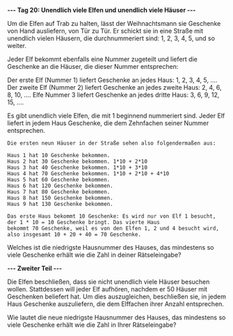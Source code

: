 **--- Tag 20: Unendlich viele Elfen und unendlich viele Häuser ---**

Um die Elfen auf Trab zu halten, lässt der Weihnachtsmann sie Geschenke von Hand ausliefern, von Tür zu Tür. Er schickt
sie in eine Straße mit unendlich vielen Häusern, die durchnummeriert sind: 1, 2, 3, 4, 5, und so weiter.

Jeder Elf bekommt ebenfalls eine Nummer zugeteilt und liefert die Geschenke an die Häuser, die dieser Nummer
entsprechen:

Der erste Elf (Nummer 1) liefert Geschenke an jedes Haus: 1, 2, 3, 4, 5, ....
Der zweite Elf (Nummer 2) liefert Geschenke an jedes zweite Haus: 2, 4, 6, 8, 10, ....
Elfe Nummer 3 liefert Geschenke an jedes dritte Haus: 3, 6, 9, 12, 15, ....

Es gibt unendlich viele Elfen, die mit 1 beginnend nummeriert sind. Jeder Elf liefert in jedem Haus Geschenke, die dem
Zehnfachen seiner Nummer entsprechen.

```
Die ersten neun Häuser in der Straße sehen also folgendermaßen aus:

Haus 1 hat 10 Geschenke bekommen.
Haus 2 hat 30 Geschenke bekommen. 1*10 + 2*10
Haus 3 hat 40 Geschenke bekommen. 1*10 + 3*10
Haus 4 hat 70 Geschenke bekommen. 1*10 + 2*10 + 4*10
Haus 5 hat 60 Geschenke bekommen.
Haus 6 hat 120 Geschenke bekommen.
Haus 7 hat 80 Geschenke bekommen.
Haus 8 hat 150 Geschenke bekommen.
Haus 9 hat 130 Geschenke bekommen.

Das erste Haus bekommt 10 Geschenke: Es wird nur von Elf 1 besucht, der 1 * 10 = 10 Geschenke bringt. Das vierte Haus
bekommt 70 Geschenke, weil es von den Elfen 1, 2 und 4 besucht wird, also insgesamt 10 + 20 + 40 = 70 Geschenke.
```

Welches ist die niedrigste Hausnummer des Hauses, das mindestens so viele Geschenke erhält wie die Zahl in deiner
Rätseleingabe?

**--- Zweiter Teil ---**

Die Elfen beschließen, dass sie nicht unendlich viele Häuser besuchen wollen. Stattdessen will jeder Elf aufhören,
nachdem er 50 Häuser mit Geschenken beliefert hat. Um dies auszugleichen, beschließen sie, in jedem Haus Geschenke
auszuliefern, die dem Elffachen ihrer Anzahl entsprechen.

Wie lautet die neue niedrigste Hausnummer des Hauses, das mindestens so viele Geschenke erhält wie die Zahl in Ihrer
Rätseleingabe?
